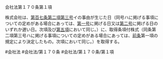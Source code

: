 会社法第１７０条第１項

株式会社は、[第百七条第二項第三号](会社法＿＿＿＿第１０７条第２項第３号)イの事由が生じた日（同号ハに掲げる事項についての定めがある場合にあっては、[第一号](会社法＿＿＿＿第１７０条第１項第１号)に掲げる日又は[第二号](会社法＿＿＿＿第１７０条第１項第２号)に掲げる日のいずれか遅い日。次項及び[第五項](会社法＿＿＿＿第１７０条第５項)において同じ。）に、取得条項付株式（同条第二項第三号ハに掲げる事項についての定めがある場合にあっては、[前条](会社法＿＿＿＿第１６９条第１項)第一項の規定により決定したもの。次項において同じ。）を取得する。

#会社法
#会社法/第１７０条
#会社法/第１７０条/第１項

